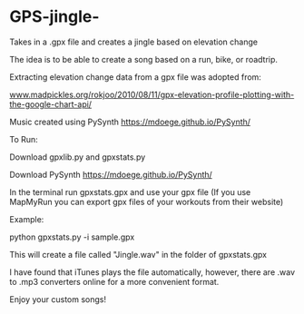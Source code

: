 # GPS-jingle-

Takes in a .gpx file and creates a jingle based on elevation change

The idea is to be able to create a song based on a run, bike, or roadtrip.

Extracting elevation change data from a gpx file was adopted from:

www.madpickles.org/rokjoo/2010/08/11/gpx-elevation-profile-plotting-with-the-google-chart-api/

Music created using PySynth https://mdoege.github.io/PySynth/

To Run:

Download gpxlib.py and gpxstats.py

Download PySynth https://mdoege.github.io/PySynth/

In the terminal run gpxstats.gpx and use your gpx file (If you use MapMyRun you can export gpx files of your workouts from their website)

Example:

python gpxstats.py -i sample.gpx

This will create a file called "Jingle.wav" in the folder of gpxstats.gpx

I have found that iTunes plays the file automatically, however, there are .wav to .mp3 converters online for a more convenient format. 

Enjoy your custom songs! 





